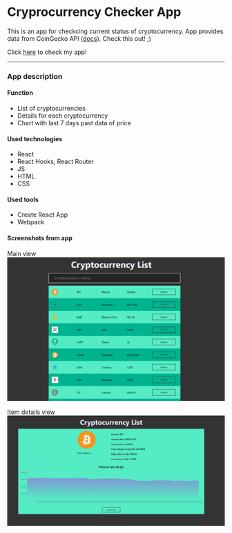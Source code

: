 # Cryprocurrency Checker App

This is an app for checkcing current status of cryptocurrency. App provides data from CoinGecko API ([docs](https://www.coingecko.com/api/documentations/v3#/)). Check this out! ;)

Click [here](https://hungry-mcnulty-9e00b6.netlify.app/) to check my app!

---
### App description

#### Function
- List of cryptocurrencies
- Details for each cryptocurrency
- Chart with last 7 days past data of price

#### Used technologies
- React
- React Hooks, React Router
- JS
- HTML
- CSS

#### Used tools
- Create React App
- Webpack

#### Screenshots from app

Main view
![main view](https://github.com/domq077/cryptocurrencyCheckerApp/blob/main/public/scr1.PNG)

Item details view
![item details](https://github.com/domq077/cryptocurrencyCheckerApp/blob/main/public/scr2.PNG)

